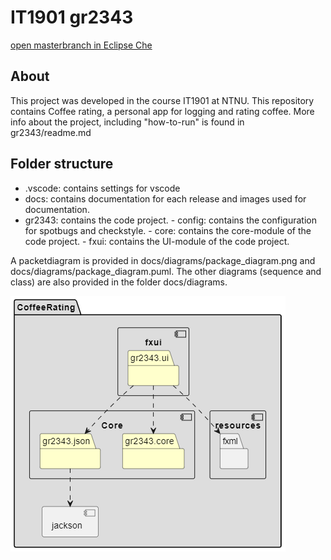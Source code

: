 # IT1901 gr2343

[open masterbranch in Eclipse Che](https://che.stud.ntnu.no/#https://gitlab.stud.idi.ntnu.no/it1901/groups-2023/gr2343/gr2343/-/tree/master?new)

## About

This project was developed in the course IT1901 at NTNU.
This repository contains Coffee rating, a personal app for logging and rating coffee.
More info about the project, including "how-to-run" is found in gr2343/readme.md

## Folder structure

- .vscode:
  contains settings for vscode
- docs:
  contains documentation for each release and images used for documentation.
- gr2343:
  contains the code project. - config:
  contains the configuration for spotbugs and checkstyle. - core:
  contains the core-module of the code project. - fxui:
  contains the UI-module of the code project.

A packetdiagram is provided in docs/diagrams/package_diagram.png and docs/diagrams/package_diagram.puml. 
The other diagrams (sequence and class) are also provided in the folder docs/diagrams.

![plantUML](docs/diagrams/package_diagram.png)